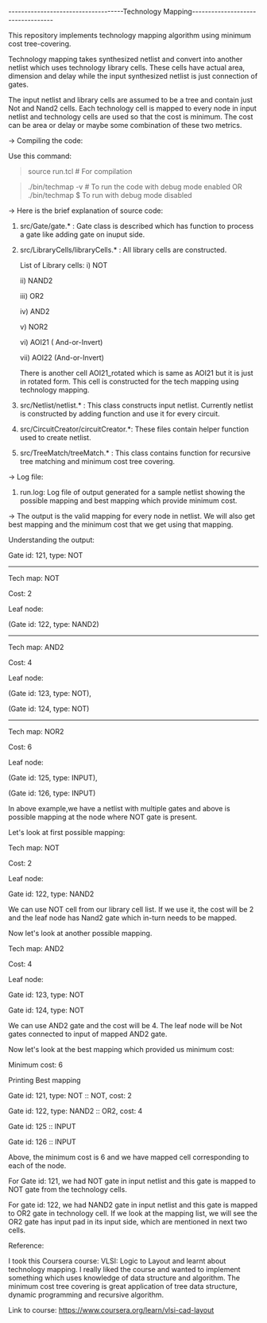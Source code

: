 ------------------------------------Technology Mapping----------------------------------

This repository implements technology mapping algorithm using minimum cost tree-covering.

Technology mapping takes synthesized netlist and convert into another netlist which uses technology library cells. These cells have actual area, dimension and delay while the input synthesized netlist is just connection of gates.

The input netlist and library cells are assumed to be a tree and contain just Not and Nand2 cells. Each technology cell is mapped to every node in input netlist and technology cells are used so that the cost is minimum. The cost can be area or delay or maybe some combination of these two metrics.

-> Compiling the code:

Use this command:

> source run.tcl # For compilation

> ./bin/techmap -v # To run the code with debug mode enabled
OR
> ./bin/techmap $ To run with debug mode disabled

-> Here is the brief explanation of source code:

1) src/Gate/gate.* : Gate class is described which has function to process a gate like adding gate on inuput side.

2) src/LibraryCells/libraryCells.* : All library cells are constructed.

    List of Library cells:
    i) NOT
   
    ii) NAND2
   
    iii) OR2
   
    iv) AND2
   
    v) NOR2
   
    vi) AOI21 ( And-or-Invert)
   
    vii) AOI22 (And-or-Invert)

    There is another cell AOI21_rotated which is same as AOI21 but it is just in rotated form. This cell is constructed for the tech mapping using technology mapping.

4) src/Netlist/netlist.* : This class constructs input netlist. Currently netlist is constructed by adding function and use it for every circuit.

5) src/CircuitCreator/circuitCreator.*: These files contain helper function used to create netlist.

6) src/TreeMatch/treeMatch.* : This class contains function for recursive tree matching and minimum cost tree covering.

-> Log file:

1) run.log: Log file of output generated for a sample netlist showing the possible mapping and best mapping which provide minimum cost.

-> The output is the valid mapping for every node in netlist. We will also get best mapping and the minimum cost that we get using that mapping.

Understanding the output:

Gate id: 121, type: NOT
**********************************
Tech map: NOT

Cost: 2

Leaf node:

(Gate id: 122, type: NAND2)
**********************************
Tech map: AND2

Cost: 4

Leaf node:

(Gate id: 123, type: NOT),

(Gate id: 124, type: NOT)
**********************************
Tech map: NOR2

Cost: 6

Leaf node: 

(Gate id: 125, type: INPUT),

(Gate id: 126, type: INPUT)

In above example,we have a netlist with multiple gates and above is possible mapping at the node where NOT gate is present. 

Let's look at first possible mapping:

Tech map: NOT

Cost: 2

Leaf node:

Gate id: 122, type: NAND2

We can use NOT cell from our library cell list. If we use it, the cost will be 2 and the leaf node has Nand2 gate which in-turn needs to be mapped.

Now let's look at another possible mapping.

Tech map: AND2

Cost: 4

Leaf node: 

Gate id: 123, type: NOT

Gate id: 124, type: NOT

We can use AND2 gate and the cost will be 4. The leaf node will be Not gates connected to input of mapped AND2 gate.

Now let's look at the best mapping which provided us minimum cost:

Minimum cost: 6

Printing Best mapping

Gate id: 121, type: NOT :: NOT, cost: 2

Gate id: 122, type: NAND2 :: OR2, cost: 4

Gate id: 125 :: INPUT

Gate id: 126 :: INPUT

Above, the minimum cost is 6 and we have mapped cell corresponding to each of the node.

For Gate id: 121, we had NOT gate in input netlist and this gate is mapped to NOT gate from the technology cells.

For gate id: 122, we had NAND2 gate in input netlist and this gate is mapped to OR2 gate in technology cell. If we look at the mapping list, we will see the OR2 gate has input pad in its input side, which are mentioned in next two cells.

Reference:

I took this Coursera course: VLSI: Logic to Layout and learnt about technology mapping. I really liked the course and wanted to implement something which uses knowledge of data structure and algorithm. The minimum cost tree covering is great application of tree data structure, dynamic programming and recursive algorithm.

Link to course:
https://www.coursera.org/learn/vlsi-cad-layout 
